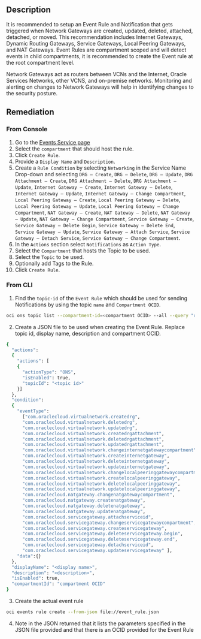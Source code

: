 ## Description

It is recommended to setup an Event Rule and Notification that gets triggered when Network Gateways are created, updated, deleted, attached, detached, or moved. This recommendation includes Internet Gateways, Dynamic Routing Gateways, Service Gateways, Local Peering Gateways, and NAT Gateways. Event Rules are compartment scoped and will detect events in child compartments, it is recommended to create the Event rule at the root compartment level.

Network Gateways act as routers between VCNs and the Internet, Oracle Services Networks, other VCNS, and on-premise networks. Monitoring and alerting on changes to Network Gateways will help in identifying changes to the security posture.

## Remediation

### From Console

1. Go to the [Events Service page](https://console.us-ashburn1.oraclecloud.com/events/rules)
2. Select the `compartment` that should host the rule.
3. Click `Create Rule`.
4. Provide a `Display Name` and `Description`.
5. Create a `Rule Condition` by selecting `Networking` in the Service Name Drop-down and selecting `DRG – Create`, `DRG – Delete`, `DRG – Update`, `DRG Attachment – Create`, `DRG Attachment – Delete`, `DRG Attachment – Update`, `Internet Gateway – Create`, `Internet Gateway – Delete`, `Internet Gateway – Update`, `Internet Gateway – Change Compartment`, `Local Peering Gateway – Create`, `Local Peering Gateway – Delete`, `Local Peering Gateway – Update`, `Local Peering Gateway – Change Compartment`, `NAT Gateway – Create`, `NAT Gateway – Delete`, `NAT Gateway – Update`, `NAT Gateway – Change Compartment`, `Service Gateway – Create`, `Service Gateway – Delete Begin`, `Service Gateway – Delete End`, `Service Gateway – Update`, `Service Gateway – Attach Service`, `Service Gateway – Detach Service`, `Service Gateway – Change Compartment`.
6. In the `Actions` section select `Notifications` as `Action Type`.
7. Select the `Compartment` that hosts the Topic to be used.
8. Select the `Topic` to be used.
9. Optionally add Tags to the Rule.
10. Click `Create Rule`.

### From CLI

1. Find the `topic-id` of the `Event Rule` which should be used for sending Notifications by using the topic `name` and `Compartment OCID`.

```bash
oci ons topic list --compartment-id=<compartment OCID> --all --query "data [?name=='<topic_name>']".{"name:name,topic_id:\"topic-id\""} --output table
```

2. Create a JSON file to be used when creating the Event Rule. Replace topic id, display name, description and compartment OCID.

```bash
{
  "actions":
  {
    "actions": [
    {
      "actionType": "ONS",
      "isEnabled": true,
      "topicId": "<topic id>"
    }]
  },
  "condition":
  {
    "eventType":
      ["com.oraclecloud.virtualnetwork.createdrg",
      "com.oraclecloud.virtualnetwork.deletedrg",
      "com.oraclecloud.virtualnetwork.updatedrg",
      "com.oraclecloud.virtualnetwork.createdrgattachment",
      "com.oraclecloud.virtualnetwork.deletedrgattachment",
      "com.oraclecloud.virtualnetwork.updatedrgattachment",
      "com.oraclecloud.virtualnetwork.changeinternetgatewaycompartment",
      "com.oraclecloud.virtualnetwork.createinternetgateway",
      "com.oraclecloud.virtualnetwork.deleteinternetgateway",
      "com.oraclecloud.virtualnetwork.updateinternetgateway",
      "com.oraclecloud.virtualnetwork.changelocalpeeringgatewaycompartment",
      "com.oraclecloud.virtualnetwork.createlocalpeeringgateway",
      "com.oraclecloud.virtualnetwork.deletelocalpeeringgateway",
      "com.oraclecloud.virtualnetwork.updatelocalpeeringgateway",
      "com.oraclecloud.natgateway.changenatgatewaycompartment",
      "com.oraclecloud.natgateway.createnatgateway",
      "com.oraclecloud.natgateway.deletenatgateway",
      "com.oraclecloud.natgateway.updatenatgateway",
      "com.oraclecloud.servicegateway.attachserviceid",
      "com.oraclecloud.servicegateway.changeservicegatewaycompartment",
      "com.oraclecloud.servicegateway.createservicegateway",
      "com.oraclecloud.servicegateway.deleteservicegateway.begin",
      "com.oraclecloud.servicegateway.deleteservicegateway.end",
      "com.oraclecloud.servicegateway.detachserviceid",
      "com.oraclecloud.servicegateway.updateservicegateway" ],
    "data":{}
  },
  "displayName": "<display name>",
  "description": "<description>",
  "isEnabled": true,
  "compartmentId": "compartment OCID"
}
```

3. Create the actual event rule

```bash
oci events rule create --from-json file://event_rule.json
```

4. Note in the JSON returned that it lists the parameters specified in the JSON file provided and that there is an OCID provided for the Event Rule